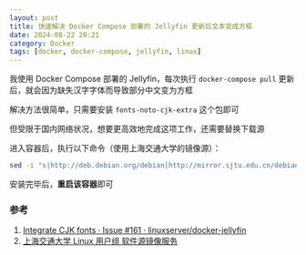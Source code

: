 ```yaml
---
layout: post
title: 快速解决 Docker Compose 部署的 Jellyfin 更新后文本变成方框
date: 2024-08-22 20:21
category: Docker
tags: [docker, docker-compose, jellyfin, linux]
---
```


我使用 Docker Compose 部署的 Jellyfin，每次执行 `docker-compose pull` 更新后，就会因为缺失汉字字体而导致部分中文变为方框

解决方法很简单，只需要安装 `fonts-noto-cjk-extra` 这个包即可

但受限于国内网络状况，想要更高效地完成这项工作，还需要替换下载源

进入容器后，执行以下命令（使用上海交通大学的镜像源）：

```bash
sed -i "s|http://deb.debian.org/debian|http://mirror.sjtu.edu.cn/debian|g" /etc/apt/sources.list.d/debian.sources && apt install -y fonts-noto-cjk-extra
```

安装完毕后，**重启该容器**即可


### 参考
1. [Integrate CJK fonts · Issue #161 · linuxserver/docker-jellyfin](https://github.com/linuxserver/docker-jellyfin/issues/161)
1. [上海交通大学 Linux 用户组 软件源镜像服务](https://mirror.sjtu.edu.cn/docs/debian)